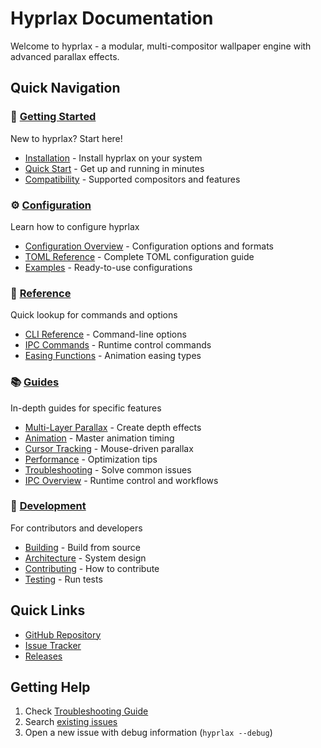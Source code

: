 # Hyprlax Documentation

Welcome to hyprlax - a modular, multi-compositor wallpaper engine with advanced parallax effects.

## Quick Navigation

### 🚀 [Getting Started](getting-started/)
New to hyprlax? Start here!
- [Installation](getting-started/installation.md) - Install hyprlax on your system
- [Quick Start](getting-started/quick-start.md) - Get up and running in minutes
- [Compatibility](getting-started/compatibility.md) - Supported compositors and features

### ⚙️ [Configuration](configuration/)
Learn how to configure hyprlax
- [Configuration Overview](configuration/README.md) - Configuration options and formats
- [TOML Reference](configuration/toml-reference.md) - Complete TOML configuration guide
- [Examples](configuration/examples/) - Ready-to-use configurations

### 📖 [Reference](reference/)
Quick lookup for commands and options
- [CLI Reference](reference/cli.md) - Command-line options
- [IPC Commands](reference/ipc-commands.md) - Runtime control commands
- [Easing Functions](reference/easing-functions.md) - Animation easing types

### 📚 [Guides](guides/)
In-depth guides for specific features
- [Multi-Layer Parallax](guides/multi-layer.md) - Create depth effects
- [Animation](guides/animation.md) - Master animation timing
- [Cursor Tracking](guides/cursor-tracking.md) - Mouse-driven parallax
- [Performance](guides/performance.md) - Optimization tips
- [Troubleshooting](guides/troubleshooting.md) - Solve common issues
- [IPC Overview](guides/ipc-overview.md) - Runtime control and workflows

### 🔧 [Development](development/)
For contributors and developers
- [Building](development/building.md) - Build from source
- [Architecture](development/architecture.md) - System design
- [Contributing](development/contributing.md) - How to contribute
- [Testing](development/testing.md) - Run tests

## Quick Links

- [GitHub Repository](https://github.com/sandwichfarm/hyprlax)
- [Issue Tracker](https://github.com/sandwichfarm/hyprlax/issues)
- [Releases](https://github.com/sandwichfarm/hyprlax/releases)

## Getting Help

1. Check [Troubleshooting Guide](guides/troubleshooting.md)
2. Search [existing issues](https://github.com/sandwichfarm/hyprlax/issues)
3. Open a new issue with debug information (`hyprlax --debug`)
